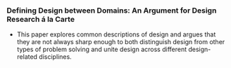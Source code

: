### Defining Design between Domains: An Argument for Design Research á la Carte
- This paper explores common descriptions of design and argues that they are not always sharp enough to both distinguish design from other types  of problem solving and unite design across different design-related disciplines.

